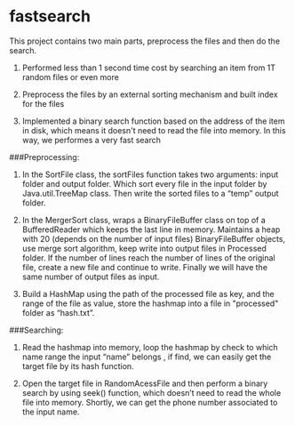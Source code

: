 fastsearch
==========
This project contains two main parts, preprocess the files and then do the search.

1.  Performed less than 1 second time cost by searching an item from 1T random files or even more
 
2. Preprocess the files by an external sorting mechanism and built index for the files


3. Implemented a binary search function based on the address of the item in disk, which means it doesn't need to read the file into memory. In this way, we performes a very fast search

###Preprocessing:
1.  In the SortFile class, the sortFiles function takes two arguments:  input folder and output folder. Which sort every file in the input folder by Java.util.TreeMap class. Then write the sorted files to a “temp” output folder.

2.  In the MergerSort class, wraps a BinaryFileBuffer class on top of a BufferedReader which keeps the last line in memory. Maintains a heap with 20 (depends on the number of input files) BinaryFileBuffer objects, use merge sort algorithm, keep write into output files in Processed folder. If the number of lines reach the number of lines of the original file, create a new file and continue to write. Finally we will have the same number of output files as input.

3.  Build a HashMap using the path of the processed file as key, and the range of the file as value, store the hashmap into a file in "processed" folder as “hash.txt”. 

###Searching: 
1.  Read the hashmap into memory, loop the hashmap by check to which name range the input “name” belongs , if find, we can easily get the target file by its hash function.

 
2.  Open the target file in RandomAcessFile and then perform a binary search by using seek() function,  which doesn’t need to read the whole file into memory. Shortly, we can get the phone number associated to the input name.   
